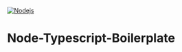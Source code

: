 [![Nodejs](https://github.com/GastonGit/node-typescript-boilerplate/actions/workflows/node.js.yml/badge.svg)](https://github.com/GastonGit/node-typescript-boilerplate/actions/workflows/node.js.yml)
# Node-Typescript-Boilerplate
